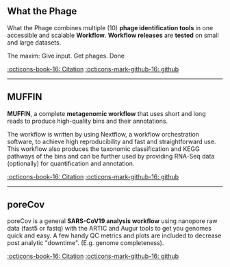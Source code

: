 ## What the Phage

What the Phage combines multiple (10) **phage identification tools** in one accessible and scalable **Workflow**.
**Workflow releases** are **tested** on small and large datasets.  

The maxim: Give input. Get phages. Done

[:octicons-book-16: Citation](https://www.biorxiv.org/content/10.1101/2020.07.24.219899v1) 
[:octicons-mark-github-16: github](https://github.com/replikation/What_the_Phage)
_____
## MUFFIN

**MUFFIN**, a complete **metagenomic workflow** that uses short and long reads to produce high-quality bins and their annotations. 

The workflow is written by using Nextflow, a workflow orchestration software, to achieve high reproducibility and fast and straightforward use. This workflow also produces the taxonomic classification and KEGG pathways of the bins and can be further used by providing RNA-Seq data (optionally) for quantification and annotation.

[:octicons-book-16: Citation](https://www.biorxiv.org/content/10.1101/2020.02.08.939843v1) 
[:octicons-mark-github-16: github](https://github.com/RVanDamme/MUFFIN)
_____
## poreCov

poreCov is a general **SARS-CoV19 analysis workflow** using nanopore raw data (fast5 or fastq) with the ARTIC and Augur tools to get you genomes quick and easy.
A few handy QC metrics and plots are included to decrease post analytic "downtime". (E.g. genome completeness).

[:octicons-book-16: Citation](https://www.preprints.org/manuscript/202005.0376/v1) 
[:octicons-mark-github-16: github](https://github.com/replikation/poreCov)

